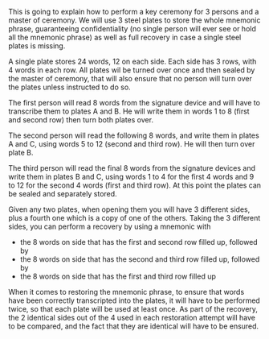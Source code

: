 
This is going to explain how to perform a key ceremony for 3 persons and a master of ceremony.
We will use 3 steel plates to store the whole mnemonic phrase, guaranteeing confidentiality (no single person will ever see or hold all the mnemonic phrase) as well as full recovery in case a single steel plates is missing.

A single plate stores 24 words, 12 on each side.
Each side has 3 rows, with 4 words in each row.
All plates wil be turned over once and then sealed by the master of ceremony, that will also ensure that no person will turn over the plates unless instructed to do so.

The first person will read 8 words from the signature device and will have to transcribe them to plates A and B.
He will write them in words 1 to 8 (first and second row) then turn both plates over.

The second person will read the following 8 words, and write them in plates A and C, using words 5 to 12 (second and third row).
He will then turn over plate B.

The third person will read the final 8 words from the signature devices and write them in plates B and C, using words 1 to 4 for the first 4 words and 9 to 12 for the second 4 words (first and third row).
At this point the plates can be sealed and separately stored.

Given any two plates, when opening them you will have 3 different sides, plus a fourth one which is a copy of one of the others.
Taking the 3 different sides, you can perform a recovery by using a mnemonic with 
* the 8 words on side that has the first and second row filled up, followed by
* the 8 words on side that has the second and third row filled up, followed by
* the 8 words on side that has the first and third row filled up

When it comes to restoring the mnemonic phrase, to ensure that words have been correctly transcripted into the plates, it will have to be performed twice, so that each plate will be used at least once. As part of the recovery, the 2 identical sides out of the 4 used in each restoration attempt will have to be compared, and the fact that they are identical will have to be ensured.

